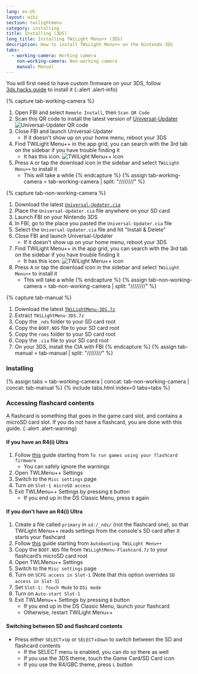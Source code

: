 ```yaml
---
lang: en-US
layout: wiki
section: twilightmenu
category: installing
title: Installing (3DS)
long_title: Installing TWiLight Menu++ (3DS)
description: How to install TWiLight Menu++ on the Nintendo 3DS
tabs:
  - working-camera: Working camera
    non-working-camera: Non-working camera
    manual: Manual
---
```


You will first need to have custom firmware on your 3DS, follow [3ds.hacks.guide](https://3ds.hacks.guide) to install it
{:.alert .alert-info}

{% capture tab-working-camera %}
1. Open FBI and select `Remote Install`, then `Scan QR Code`
1. Scan this QR code to install the latest version of [Universal-Updater](https://github.com/Universal-Team/Universal-Updater)<br>
   ![Universal-Updater QR code](https://db.universal-team.net/assets/images/qr/universal-updater-cia.png)
1. Close FBI and launch Universal-Updater
   - If it doesn't show up on your home menu, reboot your 3DS
1. Find TWiLight Menu++ in the app grid, you can search with the 3rd tab on the sidebar if you have trouble finding it
   - It has this icon: ![TWiLight Menu++ icon](https://raw.githubusercontent.com/DS-Homebrew/TWiLightMenu/master/booter/icon.bmp)
1. Press <kbd class="face">A</kbd> or tap the download icon in the sidebar and select `TWiLight Menu++` to install it
   - This will take a while
{% endcapture %}
{% assign tab-working-camera = tab-working-camera | split: "////////" %}

{% capture tab-non-working-camera %}
1. Download the latest [`Universal-Updater.cia`](https://github.com/Universal-Team/Universal-Updater/releases/latest/download/Universal-Updater.cia)
1. Place the `Universal-Updater.cia` file anywhere on your SD card
1. Launch FBI on your Nintendo 3DS
1. In FBI, go to the place you pasted the `Universal-Updater.cia` file
1. Select the `Universal-Updater.cia` file and hit "Install & Delete"
1. Close FBI and launch Universal-Updater
   - If it doesn't show up on your home menu, reboot your 3DS
1. Find TWiLight Menu++ in the app grid, you can search with the 3rd tab on the sidebar if you have trouble finding it
   - It has this icon: ![TWiLight Menu++ icon](https://raw.githubusercontent.com/DS-Homebrew/TWiLightMenu/master/booter/icon.bmp)
1. Press <kbd class="face">A</kbd> or tap the download icon in the sidebar and select `TWiLight Menu++` to install it
   - This will take a while
{% endcapture %}
{% assign tab-non-working-camera = tab-non-working-camera | split: "////////" %}

{% capture tab-manual %}
1. Download the latest [`TWiLightMenu-3DS.7z`](https://github.com/DS-Homebrew/TWiLightMenu/releases/latest/download/TWiLightMenu-3DS.7z)
1. Extract `TWiLightMenu-3DS.7z`
1. Copy the `_nds` folder to your SD card root
1. Copy the `BOOT.NDS` file to your SD card root
1. Copy the `roms` folder to your SD card root
1. Copy the `.cia` file to your SD card root
1. On your 3DS, install the CIA with FBI
{% endcapture %}
{% assign tab-manual = tab-manual | split: "////////" %}

### Installing

{% assign tabs = tab-working-camera | concat: tab-non-working-camera | concat: tab-manual %}
{% include tabs.html index=0 tabs=tabs %}

### Accessing flashcard contents

A flashcard is something that goes in the game card slot, and contains a microSD card slot. If you do not have a flashcard, you are done with this guide.
{:.alert .alert-warning}

#### If you have an R4(i) Ultra

1. Follow [this](installing-flashcard) guide starting from `To run games using your flashcard firmware`
     - You can safely ignore the warnings
1. Open TWLMenu++ Settings
1. Switch to the `Misc settings` page
1. Turn on `Slot-1 microSD access`
1. Exit TWLMenu++ Settings by pressing `B` button
     - If you end up in the DS Classic Menu, press `B` again

#### If you don't have an R4(i) Ultra

1. Create a file called `primary` in `sd:/_nds/` (not the flashcard one), so that TWiLight Menu++ reads settings from the console's SD card after it starts your flashcard
1. Follow [this](installing-flashcard) guide starting from `Autobooting TWiLight Menu++`
1. Copy the `BOOT.NDS` file from `TWiLightMenu-Flashcard.7z` to your flashcard’s microSD card root
1. Open TWLMenu++ Settings
1. Switch to the `Misc settings` page
1. Turn on `SCFG access in Slot-1` (Note that this option overrides `SD access in Slot-1`)
1. Set `Slot-1: Touch Mode` to `DSi mode`
1. Turn on `Auto-start Slot-1`
1. Exit TWLMenu++ Settings by pressing `B` button
     - If you end up in the DS Classic Menu, launch your flashcard
     - Otherwise, restart TWiLight Menu++

#### Switching between SD and flashcard contents
- Press either `SELECT`+`Up` or `SELECT`+`Down` to switch between the SD and flashcard contents
     - If the SELECT menu is enabled, you can do so there as well
     - If you use the 3DS theme, touch the Game Card/SD Card icon
     - If you use the R4/GBC theme, press `L` button
